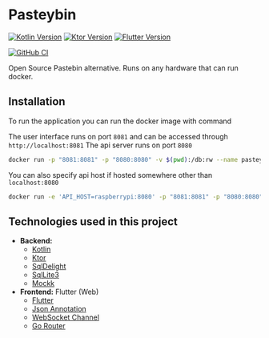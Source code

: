 # Pasteybin 

[![Kotlin Version](https://img.shields.io/badge/Kotlin-1.5.31-blue.svg)](https://kotlinlang.org/)
[![Ktor Version](https://img.shields.io/badge/Ktor-1.6.4-orange.svg)](https://ktor.io/)
[![Flutter Version](https://img.shields.io/badge/Flutter-2.8.0-blue.svg)](https://flutter.dev/)

[![GitHub CI](https://github.com/Neuman968/pasteybin/workflows/CI/badge.svg)](https://github.com/Neuman968/pasteybin/actions)

Open Source Pastebin alternative. Runs on any hardware that can run docker.

## Installation

To run the application you can run the docker image with command

The user interface runs on port `8081` and can be accessed through `http://localhost:8081`
The api server runs on port `8080`

```bash
docker run -p "8081:8081" -p "8080:8080" -v $(pwd):/db:rw --name pasteybin neuman314/pasteybin
```

You can also specify api host if hosted somewhere other than `localhost:8080`

```bash
docker run -e 'API_HOST=raspberrypi:8080' -p "8081:8081" -p "8080:8080" -v $(pwd):/db:rw --name pasteybin neuman314/pasteybin
```

## Technologies used in this project

- **Backend:** 
   - [Kotlin](https://kotlinlang.org/)
   - [Ktor](https://ktor.io)
   - [SqlDelight](https://github.com/cashapp/sqldelight)
   - [SqlLite3](https://www.sqlite.org/index.html)
   - [Mockk](https://mockk.io/)
- **Frontend:** Flutter (Web)
   - [Flutter](https://flutter.dev/)
   - [Json Annotation](https://pub.dev/packages/json_annotation)
   - [WebSocket Channel](https://pub.dev/packages/web_socket_channel)
   - [Go Router](https://pub.dev/packages/go_router)


